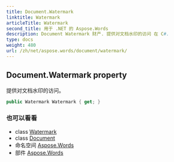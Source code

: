 ```yaml
---
title: Document.Watermark
linktitle: Watermark
articleTitle: Watermark
second_title: 用于 .NET 的 Aspose.Words
description: Document Watermark 财产. 提供对文档水印的访问 在 C#.
type: docs
weight: 480
url: /zh/net/aspose.words/document/watermark/
---
```

## Document.Watermark property

提供对文档水印的访问。

```csharp
public Watermark Watermark { get; }
```

### 也可以看看

* class [Watermark](../../watermark/)
* class [Document](../)
* 命名空间 [Aspose.Words](../../../aspose.words/)
* 部件 [Aspose.Words](../../../)
